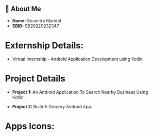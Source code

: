 ## 🚀 About Me

- **Name:** Soumitra Mandal
- **SBID:** SB20220232347

# Externship Details:

- Virtual Internship - Android Application Development using Kotlin

# Project Details

- **Project 1:** An Android Application To Search Nearby Business Using Kotlin.

- **Project 2:** Build A Grocery Android App.

# Apps Icons:

